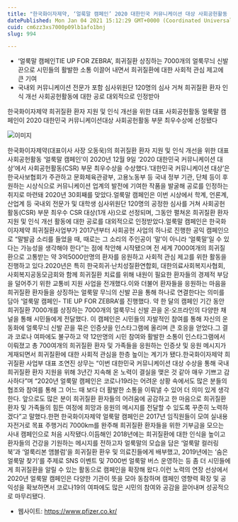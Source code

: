 ```yaml
---
title: "한국화이자제약, ‘얼룩말 캠페인’ 2020 대한민국 커뮤니케이션 대상 사회공헌활동 부문 최우수상 수상"
datePublished: Mon Jan 04 2021 15:12:29 GMT+0000 (Coordinated Universal Time)
cuid: cm6zz3xs7000p09lb1afo1bnj
slug: 994

---
```



- ‘얼룩말 캠페인TIE UP FOR ZEBRA’, 희귀질환 상징하는 7000개의 얼룩무늬 신발 끈으로 시민들의 활발한 소통 이끌어 내면서 희귀질환에 대한 사회적 관심 제고에 큰 기여
- 국내외 커뮤니케이션 전문가 포함 심사위원단 120명의 심사 거쳐 희귀질환 환자 인식 개선 사회공헌활동에 대한 공로 대외적으로 인정받아

한국화이자제약 희귀질환 환자 지원 및 인식 개선을 위한 대표 사회공헌활동 얼룩말 캠페인이 2020 대한민국 커뮤니케이션대상 사회공헌활동 부문 최우수상에 선정됐다

![이미지](https://cdn.hashnode.com/res/hashnode/image/upload/v1739247588914/7431ec00-04e7-4f9f-a88d-366ca20db98b.jpeg)

한국화이자제약(대표이사 사장 오동욱)의 희귀질환 환자 지원 및 인식 개선을 위한 대표 사회공헌활동 ‘얼룩말 캠페인’이 2020년 12월 9일 ‘2020 대한민국 커뮤니케이션 대상’에서 사회공헌활동(CSR) 부문 최우수상을 수상했다.‘대한민국 커뮤니케이션 대상’은 한국사보협회가 주관하고 문화체육관광부, 고용노동부 등 국내 정부 기관, 단체 등이 후원하는 시상식으로 커뮤니케이션 업계의 발전에 기여한 작품을 발굴해 공로를 인정하는 취지로 마련돼 2020년 30회째를 맞았다.얼룩말 캠페인은 이번 시상에서 학계, 언론계, 산업계 등 국내외 전문가 및 대학생 심사위원단 120명의 공정한 심사를 거쳐 사회공헌활동(CSR) 부문 최우수 CSR 대상(1개 사)으로 선정되며, 그동안 펼쳐온 희귀질환 환자 지원 및 인식 개선 활동에 대한 공로를 대외적으로 인정받았다.얼룩말 캠페인은 한국화이자제약 희귀질환사업부가 2017년부터 사회공헌 사업의 하나로 진행한 공익 캠페인으로 “말발굽 소리를 들었을 때, 때로는 그 소리의 주인공이 ‘말’이 아니라 ‘얼룩말’일 수 있다는 가능성을 생각해야 한다”는 점에 착안해 시작됐으며 전 세계 7000여개의 희귀질환으로 고통받는 약 3억5000만명의 환자를 응원하고 사회적 관심 제고를 위한 활동을 진행하고 있다.2020년은 특히 한국희귀·난치성질환연합회, 대한의료사회복지사협회, 사회복지공동모금회와 함께 희귀질환 치료를 위해 내원이 필요한 환자들의 경제적 부담을 덜어주기 위한 교통비 지원 사업을 전개했다.이와 더불어 환자들을 응원하는 마음을 희귀질환 환자들을 상징하는 얼룩말 무늬의 신발 끈을 통해 하나로 연결한다는 의미를 담아 ‘얼룩말 캠페인- TIE UP FOR ZEBRA’를 진행했다. 약 한 달의 캠페인 기간 동안 희귀질환 7000개를 상징하는 7000개의 얼룩무늬 신발 끈을 온·오프라인의 다양한 채널을 통해 시민들에게 전달했다. 이 캠페인은 시민들의 자발적인 참여를 통해 자신의 운동화에 얼룩무늬 신발 끈을 묶은 인증샷을 인스타그램에 올리며 큰 호응을 얻었다.그 결과 코로나 여파에도 불구하고 약 12만명의 시민 참여와 활발한 소통이 인스타그램에서 이뤄졌고 총 700여개의 희귀질환 환자 및 가족들을 응원하는 인증샷 및 응원 메시지가 게재되면서 희귀질환에 대한 사회적 관심을 한층 높이는 계기가 됐다.한국화이자제약 희귀질환 사업부 대표 조연진 상무는 “이번 대한민국 커뮤니케이션 대상 수상을 통해 국내 희귀질환 환자 지원을 위해 3년간 지속해 온 노력이 결실을 맺은 것 같아 매우 기쁘고 감사하다”며 “2020년 얼룩말 캠페인은 코로나19라는 어려운 상황 속에서도 많은 분들의 협조와 참여를 통해 그 어느 때 보다 더 활발한 소통을 이뤄낼 수 있어 더 의미 있게 생각한다. 앞으로도 많은 분이 희귀질환 환자들의 어려움에 공감하고 한 마음으로 희귀질환 환자 및 가족들의 힘든 여정에 희망과 응원의 메시지를 전달할 수 있도록 꾸준히 노력하겠다”고 말했다.한편 한국화이자제약 얼룩말 캠페인은 2017년 임직원들이 모여 실내용 자전거로 목표 주행거리 7000km를 완주해 희귀질환 환자들을 위한 기부금을 모으는 사내 캠페인으로 처음 시작됐다.이듬해인 2018년에는 희귀질환에 대한 인식을 높이고 환자들의 건강을 기원하는 메시지를 전하고자 얼룩말의 모습을 담은 ‘얼룩말 컬러링북’과 ‘얼룩리본 앰블럼’을 희귀질환 환우 및 의료진들에게 배부했고, 2019년에는 ‘숨은 얼룩말 찾기’를 주제로 SNS 이벤트 및 7000번 얼룩말 버스 운영하는 등 좀 더 시민들에게 희귀질환을 알릴 수 있는 활동으로 캠페인을 확장해 왔다.이런 노력의 연장 선상에서 2020년 얼룩말 캠페인은 다양한 기관이 뜻을 모아 동참하며 캠페인 영향력 확장 및 공익성을 확보하면서 코로나19의 여파에도 많은 시민의 참여와 공감을 끌어내며 성공적으로 마무리됐다.

- 웹사이트: https://www.pfizer.co.kr/